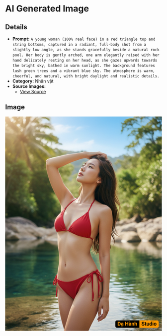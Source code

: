 # AI Generated Image

## Details
- **Prompt:** `A young woman (100% real face) in a red triangle top and string bottoms, captured in a radiant, full-body shot from a slightly low angle, as she stands gracefully beside a natural rock pool. Her body is gently arched, one arm elegantly raised with her hand delicately resting on her head, as she gazes upwards towards the bright sky, bathed in warm sunlight. The background features lush green trees and a vibrant blue sky. The atmosphere is warm, cheerful, and natural, with bright daylight and realistic details.`
- **Category:** Nhân vật
- **Source Images:**
  - [View Source](https://raw.githubusercontent.com/lenzcomvth/Somethings/main/Models/Female/Female3.jpg)

## Image
![AI Generated Image](./image-2025-10-18T01-02-19-827Z-do77j.png)